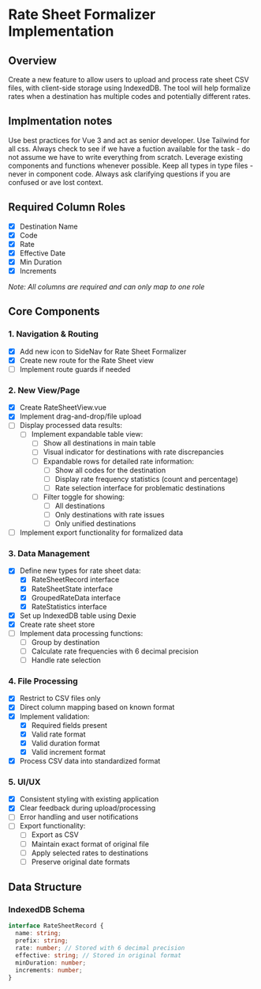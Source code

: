 # Rate Sheet Formalizer Implementation

## Overview

Create a new feature to allow users to upload and process rate sheet CSV files, with client-side storage using IndexedDB. The tool will help formalize rates when a destination has multiple codes and potentially different rates.

## Implmentation notes

Use best practices for Vue 3 and act as senior developer. Use Tailwind for all css. Always check to see if we have a fuction available for the task - do not assume we have to write everything from scratch. Leverage existing components and functions whenever possible. Keep all types in type files - never in component code.
Always ask clarifying questions if you are confused or ave lost context.

## Required Column Roles

- [x] Destination Name
- [x] Code
- [x] Rate
- [x] Effective Date
- [x] Min Duration
- [x] Increments

_Note: All columns are required and can only map to one role_

## Core Components

### 1. Navigation & Routing

- [x] Add new icon to SideNav for Rate Sheet Formalizer
- [x] Create new route for the Rate Sheet view
- [ ] Implement route guards if needed

### 2. New View/Page

- [x] Create RateSheetView.vue
- [x] Implement drag-and-drop/file upload
- [ ] Display processed data results:
  - [ ] Implement expandable table view:
    - [ ] Show all destinations in main table
    - [ ] Visual indicator for destinations with rate discrepancies
    - [ ] Expandable rows for detailed rate information:
      - [ ] Show all codes for the destination
      - [ ] Display rate frequency statistics (count and percentage)
      - [ ] Rate selection interface for problematic destinations
    - [ ] Filter toggle for showing:
      - [ ] All destinations
      - [ ] Only destinations with rate issues
      - [ ] Only unified destinations
- [ ] Implement export functionality for formalized data

### 3. Data Management

- [x] Define new types for rate sheet data:
  - [x] RateSheetRecord interface
  - [x] RateSheetState interface
  - [x] GroupedRateData interface
  - [x] RateStatistics interface
- [x] Set up IndexedDB table using Dexie
- [x] Create rate sheet store
- [ ] Implement data processing functions:
  - [ ] Group by destination
  - [ ] Calculate rate frequencies with 6 decimal precision
  - [ ] Handle rate selection

### 4. File Processing

- [x] Restrict to CSV files only
- [x] Direct column mapping based on known format
- [x] Implement validation:
  - [x] Required fields present
  - [x] Valid rate format
  - [x] Valid duration format
  - [x] Valid increment format
- [x] Process CSV data into standardized format

### 5. UI/UX

- [x] Consistent styling with existing application
- [x] Clear feedback during upload/processing
- [ ] Error handling and user notifications
- [ ] Export functionality:
  - [ ] Export as CSV
  - [ ] Maintain exact format of original file
  - [ ] Apply selected rates to destinations
  - [ ] Preserve original date formats

## Data Structure

### IndexedDB Schema

```typescript
interface RateSheetRecord {
  name: string;
  prefix: string;
  rate: number; // Stored with 6 decimal precision
  effective: string; // Stored in original format
  minDuration: number;
  increments: number;
}
```
